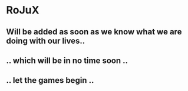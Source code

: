 # RoJuX
## Will be added as soon as we know what we are doing with our lives..
## .. which will be in no time soon ..
## .. let the games begin ..
